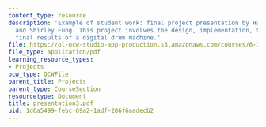 ```yaml
---
content_type: resource
description: 'Example of student work: final project presentation by Hana Adaniya
  and Shirley Fung. This project involves the design, implementation, testing, and
  final results of a digital drum machine.'
file: https://ol-ocw-studio-app-production.s3.amazonaws.com/courses/6-111-introductory-digital-systems-laboratory-spring-2006/1d6a5499febc69a21adf286f6aadecb2_presentation3.pdf
file_type: application/pdf
learning_resource_types:
- Projects
ocw_type: OCWFile
parent_title: Projects
parent_type: CourseSection
resourcetype: Document
title: presentation3.pdf
uid: 1d6a5499-febc-69a2-1adf-286f6aadecb2
---
```

